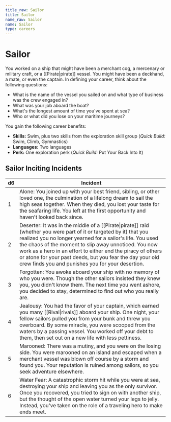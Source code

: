 ```yaml
---
title_raw: Sailor
title: Sailor
name_raw: Sailor
name: Sailor
type: careers
---
```


# Sailor

You worked on a ship that might have been a merchant cog, a mercenary or military craft, or a [[Pirate|pirate]] vessel. You might have been a deckhand, a mate, or even the captain. In defining your career, think about the following questions:

- What is the name of the vessel you sailed on and what type of business was the crew engaged in?
- What was your job aboard the boat?
- What's the longest amount of time you've spent at sea?
- Who or what did you lose on your maritime journeys?

You gain the following career benefits:

- **Skills:** Swim, plus two skills from the exploration skill group (*Quick Build:* Swim, Climb, Gymnastics)
- **Languages:** Two languages
- **Perk:** One exploration perk (*Quick Build:* Put Your Back Into It)

## Sailor Inciting Incidents

| d6  | Incident                                                                                                                                                                                                                                                                                                                                                                                                                 |
| --- | ------------------------------------------------------------------------------------------------------------------------------------------------------------------------------------------------------------------------------------------------------------------------------------------------------------------------------------------------------------------------------------------------------------------------ |
| 1   | Alone: You joined up with your best friend, sibling, or other loved one, the culmination of a lifelong dream to sail the high seas together. When they died, you lost your taste for the seafaring life. You left at the first opportunity and haven't looked back since.                                                                                                                                                |
| 2   | Deserter: It was in the middle of a [[Pirate\|pirate]] raid (whether you were part of it or targeted by it) that you realized you no longer yearned for a sailor's life. You used the chaos of the moment to slip away unnoticed. You now work as a hero in an effort to either end the piracy of others or atone for your past deeds, but you fear the day your old crew finds you and punishes you for your desertion. |
| 3   | Forgotten: You awoke aboard your ship with no memory of who you were. Though the other sailors insisted they knew you, you didn't know them. The next time you went ashore, you decided to stay, determined to find out who you really are.                                                                                                                                                                              |
| 4   | Jealousy: You had the favor of your captain, which earned you many [[Rival\|rivals]] aboard your ship. One night, your fellow sailors pulled you from your bunk and threw you overboard. By some miracle, you were scooped from the waters by a passing vessel. You worked off your debt to them, then set out on a new life with less pettiness.                                                                        |
| 5   | Marooned: There was a mutiny, and you were on the losing side. You were marooned on an island and escaped when a merchant vessel was blown off course by a storm and found you. Your reputation is ruined among sailors, so you seek adventure elsewhere.                                                                                                                                                                |
| 6   | Water Fear: A catastrophic storm hit while you were at sea, destroying your ship and leaving you as the only survivor. Once you recovered, you tried to sign on with another ship, but the thought of the open water turned your legs to jelly. Instead, you've taken on the role of a traveling hero to make ends meet.                                                                                                 |
